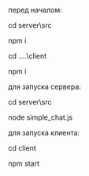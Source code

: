 перед началом:

cd server\src

npm i

cd ..\..\client

npm i

для запуска сервера:

cd server\src

node simple_chat.js

для запуска клиента:

cd client

npm start
